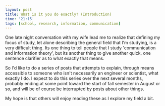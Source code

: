 ```yaml
---
layout: post
title: What is it you do exactly? (Introduction)
time: '21:15'
tags: [school, research, information, communication]
---
```


One late night conversation with my wife lead me to realize that defining my focus of study, let alone describing the general field that I'm studying, is a very difficult thing.  Its one thing to tell people that I study 'communication and information theory', but its another thing to give another quick, one sentence clarifier as to what exactly that means.

So I'd like to do a series of posts that attempts to explain, through means accessible to someone who isn't necessarily an engineer or scientist, what exactly I do.  I expect to do this series over the next several months, probably ending at some point toward the start of fall semester in August or so, and will be of course be interrupted by posts about other things.

My hope is that others will enjoy reading these as I explore my field a bit.

